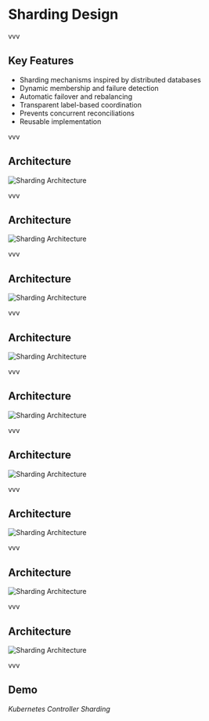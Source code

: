 # Sharding Design

<!-- .slide: data-background-color="#daeaf9" -->

vvv

## Key Features

- Sharding mechanisms inspired by distributed databases
- Dynamic membership and failure detection
- Automatic failover and rebalancing
- Transparent label-based coordination
- Prevents concurrent reconciliations
- Reusable implementation

vvv

## Architecture

<!-- .slide: data-auto-animate data-auto-animate-duration="0" -->

<img alt="Sharding Architecture" src="../assets/architecture.svg" class="r-stretch" data-preview-image>

vvv

## Architecture

<!-- .slide: data-auto-animate data-auto-animate-duration="0" -->

<img alt="Sharding Architecture" src="../assets/architecture-step-1.svg" class="r-stretch" data-preview-image>

vvv

## Architecture

<!-- .slide: data-auto-animate data-auto-animate-duration="0" -->

<img alt="Sharding Architecture" src="../assets/architecture-step-2.svg" class="r-stretch" data-preview-image>

vvv

## Architecture

<!-- .slide: data-auto-animate data-auto-animate-duration="0" -->

<img alt="Sharding Architecture" src="../assets/architecture-step-3.svg" class="r-stretch" data-preview-image>

vvv

## Architecture

<!-- .slide: data-auto-animate data-auto-animate-duration="0" -->

<img alt="Sharding Architecture" src="../assets/architecture-step-4.svg" class="r-stretch" data-preview-image>

vvv

## Architecture

<!-- .slide: data-auto-animate data-auto-animate-duration="0" -->

<img alt="Sharding Architecture" src="../assets/architecture-step-5.svg" class="r-stretch" data-preview-image>

vvv

## Architecture

<!-- .slide: data-auto-animate data-auto-animate-duration="0" -->

<img alt="Sharding Architecture" src="../assets/architecture-step-6.svg" class="r-stretch" data-preview-image>

vvv

## Architecture

<!-- .slide: data-auto-animate data-auto-animate-duration="0" -->

<img alt="Sharding Architecture" src="../assets/architecture-step-7.svg" class="r-stretch" data-preview-image>

vvv

## Architecture

<!-- .slide: data-auto-animate data-auto-animate-duration="0" -->

<img alt="Sharding Architecture" src="../assets/architecture-step-8.svg" class="r-stretch" data-preview-image>

vvv

## Demo

<!-- .slide: data-background-color="#495057" -->

<em>Kubernetes Controller Sharding</em>

